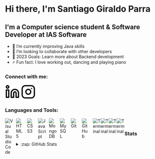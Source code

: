 # Hi there, I'm Santiago Giraldo Parra


## I'm a Computer science student & Software Developer at IAS Software

- 🌱 I’m currently improving Java skills
- 👯 I’m looking to collaborate with other developers 
- 🥅 2023 Goals: Learn more about Backend development
- ⚡ Fun fact: I love working out, dancing and playing piano


### Connect with me:


[![website](./img/linkedin-light.svg)](https://www.linkedin.com/in/santiago-giraldo-011696b5/)    [![website](./img/instagram-light.svg)](https://www.instagram.com/sagipa27/)


### Languages and Tools:

<img align="left" alt="Visual Studio Code" width="26px" src="https://cdn.jsdelivr.net/gh/devicons/devicon/icons/vscode/vscode-original.svg" style="padding-right:10px;" />
<img align="left" alt="HTML5" width="26px" src="https://cdn.jsdelivr.net/gh/devicons/devicon/icons/html5/html5-original.svg" style="padding-right:10px;" />
<img align="left" alt="CSS3" width="26px" src="https://cdn.jsdelivr.net/gh/devicons/devicon/icons/css3/css3-original.svg" style="padding-right:10px;" />
<!-- <img align="left" alt="Sass" width="26px" src="https://cdn.jsdelivr.net/gh/devicons/devicon/icons/sass/sass-original.svg" style="padding-right:10px;" /> -->
<img align="left" alt="JavaScript" width="26px" src="https://cdn.jsdelivr.net/gh/devicons/devicon/icons/javascript/javascript-original.svg" style="padding-right:10px;" />
<!-- <img align="left" alt="React" width="26px" src="https://cdn.jsdelivr.net/gh/devicons/devicon/icons/react/react-original.svg" style="padding-right:10px;" />-->
<!-- [<img align="left" alt="Node.js" width="26px" src="https://cdn.jsdelivr.net/gh/devicons/devicon/icons/nodejs/nodejs-original.svg" style="padding-right:10px;" />]-->
<img align="left" alt="MongoDB" width="26px" src="https://cdn.jsdelivr.net/gh/devicons/devicon/icons/mongodb/mongodb-original.svg" style="padding-right:10px;" />
<img align="left" alt="MySQL" width="26px" src="https://cdn.jsdelivr.net/gh/devicons/devicon/icons/mysql/mysql-original.svg" style="padding-right:10px;" />
<img align="left" alt="Git" width="26px" src="https://cdn.jsdelivr.net/gh/devicons/devicon/icons/git/git-original.svg" style="padding-right:10px;" />
<img align="left" alt="GitHub" width="26px" src="https://user-images.githubusercontent.com/61858344/191144805-12faefef-ba39-4744-ab78-2b8702c8a373.png" style="padding-right:10px;" />
<img align="left" alt="Terminal" width="26px" src="https://user-images.githubusercontent.com/61858344/191144590-73fbecd8-eda7-4692-bfb8-8515168b9b90.png" />
<img align="left" alt="Terminal" width="26px" src="https://upload.wikimedia.org/wikipedia/commons/thumb/9/9c/IntelliJ_IDEA_Icon.svg/1024px-IntelliJ_IDEA_Icon.svg.png" />
<img align="left" alt="Terminal" width="26px" src="https://icon-library.com/images/bash-icon/bash-icon-23.jpg" />
<img align="left" alt="Terminal" width="26px" src="https://cdn.changelog.com/uploads/icons/topics/dVj/icon_large.png?v=63684545726" />
<br>

### Stats

<details>
<br>
  <summary>:zap: GitHub Stats</summary>

  <img align="left" alt="Santiago's GitHub Stats" src="https://github-readme-stats.vercel.app/api?username=sagipa27&show_icons=true&theme=radical" />
  <img align="left" alt="Santiago's GitHub Stats" src="https://github-readme-stats.vercel.app/api/top-langs/?username=sagipa27&show_icons=true&theme=radical" />

</details>


